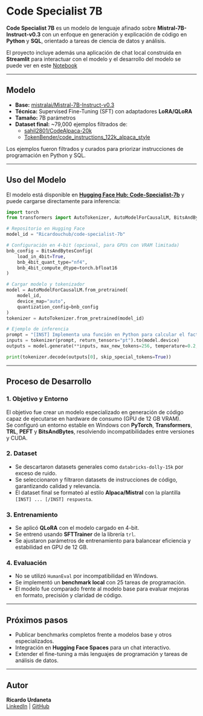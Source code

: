 # Code Specialist 7B

**Code Specialist 7B** es un modelo de lenguaje afinado sobre **Mistral-7B-Instruct-v0.3** con un enfoque en generación y explicación de código en **Python** y **SQL**, orientado a tareas de ciencia de datos y análisis.  

El proyecto incluye además una aplicación de chat local construida en **Streamlit** para interactuar con el modelo y el desarrollo del modelo se puede ver en este [Notebook](https://github.com/Ricardouchub/code-specialist-7b/blob/master/code-specialist-7b%20Notebook.ipynb)

---

## Modelo

- **Base:** [mistralai/Mistral-7B-Instruct-v0.3](https://huggingface.co/mistralai/Mistral-7B-Instruct-v0.3)  
- **Técnica:** Supervised Fine-Tuning (SFT) con adaptadores **LoRA/QLoRA**  
- **Tamaño:** 7B parámetros  
- **Dataset final:** ~79,000 ejemplos filtrados de:  
  - [sahil2801/CodeAlpaca-20k](https://huggingface.co/datasets/sahil2801/CodeAlpaca-20k)  
  - [TokenBender/code_instructions_122k_alpaca_style](https://huggingface.co/datasets/TokenBender/code_instructions_122k_alpaca_style)  

Los ejemplos fueron filtrados y curados para priorizar instrucciones de programación en Python y SQL.

---

## Uso del Modelo

El modelo está disponible en [**Hugging Face Hub: Code-Specialist-7b**](https://huggingface.co/Ricardouchub/code-specialist-7b) y puede cargarse directamente para inferencia:

```python
import torch
from transformers import AutoTokenizer, AutoModelForCausalLM, BitsAndBytesConfig

# Repositorio en Hugging Face
model_id = "Ricardouchub/code-specialist-7b"

# Configuración en 4-bit (opcional, para GPUs con VRAM limitada)
bnb_config = BitsAndBytesConfig(
    load_in_4bit=True,
    bnb_4bit_quant_type="nf4",
    bnb_4bit_compute_dtype=torch.bfloat16
)

# Cargar modelo y tokenizador
model = AutoModelForCausalLM.from_pretrained(
    model_id,
    device_map="auto",
    quantization_config=bnb_config
)
tokenizer = AutoTokenizer.from_pretrained(model_id)

# Ejemplo de inferencia
prompt = "[INST] Implementa una función en Python para calcular el factorial de un número usando recursividad. [/INST]"
inputs = tokenizer(prompt, return_tensors="pt").to(model.device)
outputs = model.generate(**inputs, max_new_tokens=256, temperature=0.2, top_p=0.9)

print(tokenizer.decode(outputs[0], skip_special_tokens=True))
```

---

## Proceso de Desarrollo

### 1. Objetivo y Entorno
El objetivo fue crear un modelo especializado en generación de código capaz de ejecutarse en hardware de consumo (GPU de 12 GB VRAM).  
Se configuró un entorno estable en Windows con **PyTorch**, **Transformers**, **TRL**, **PEFT** y **BitsAndBytes**, resolviendo incompatibilidades entre versiones y CUDA.

### 2. Dataset
- Se descartaron datasets generales como `databricks-dolly-15k` por exceso de ruido.  
- Se seleccionaron y filtraron datasets de instrucciones de código, garantizando calidad y relevancia.  
- El dataset final se formateó al estilo **Alpaca/Mistral** con la plantilla `[INST] ... [/INST] respuesta`.

### 3. Entrenamiento
- Se aplicó **QLoRA** con el modelo cargado en 4-bit.  
- Se entrenó usando **SFTTrainer** de la librería `trl`.  
- Se ajustaron parámetros de entrenamiento para balancear eficiencia y estabilidad en GPU de 12 GB.

### 4. Evaluación
- No se utilizó `HumanEval` por incompatibilidad en Windows.  
- Se implementó un **benchmark local** con 25 tareas de programación.  
- El modelo fue comparado frente al modelo base para evaluar mejoras en formato, precisión y claridad de código.

---

## Próximos pasos
- Publicar benchmarks completos frente a modelos base y otros especializados.  
- Integración en **Hugging Face Spaces** para un chat interactivo.  
- Extender el fine-tuning a más lenguajes de programación y tareas de análisis de datos.

---

## Autor
**Ricardo Urdaneta**  
[LinkedIn](https://www.linkedin.com/in/ricardourdanetacastro/) | [GitHub](https://github.com/Ricardouchub)  
